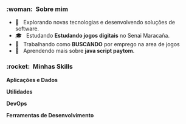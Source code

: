 


<h3> :woman: &nbsp;Sobre mim </h3>

- 🤔 &nbsp; Explorando novas tecnologias e desenvolvendo soluções de software.
- 🎓 &nbsp; Estudando **Estudando jogos digitais** no <a src="www.firjansenai.com.br">Senai Maracaña</a>.
- 💼 &nbsp; Trabalhando como **BUSCANDO** por emprego na area de jogos
- 🌱 &nbsp; Aprendendo mais sobre **java script paytom**.

<h3> :rocket: &nbsp;Minhas Skills </h3>

**Aplicações e Dados**



**Utilidades**



**DevOps**



**Ferramentas de Desenvolvimento**
